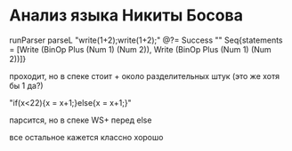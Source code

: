 # Анализ языка Никиты Босова

runParser parseL "write(1+2);write(1+2);" @?= Success "" Seq{statements = [Write (BinOp Plus (Num 1) (Num 2)), Write (BinOp Plus (Num 1) (Num 2))]}

проходит, но в спеке стоит + около разделительных штук (это же хотя бы 1 да?)

"if(x<22){x = x+1;}else{x = x+1;}"

парсится, но в спеке WS+ перед else

все остальное кажется классно хорошо
